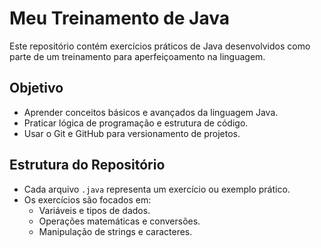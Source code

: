 # Meu Treinamento de Java

Este repositório contém exercícios práticos de Java desenvolvidos como parte de um treinamento para aperfeiçoamento na linguagem.

## Objetivo
- Aprender conceitos básicos e avançados da linguagem Java.
- Praticar lógica de programação e estrutura de código.
- Usar o Git e GitHub para versionamento de projetos.

## Estrutura do Repositório
- Cada arquivo `.java` representa um exercício ou exemplo prático.
- Os exercícios são focados em:
    - Variáveis e tipos de dados.
    - Operações matemáticas e conversões.
    - Manipulação de strings e caracteres.
